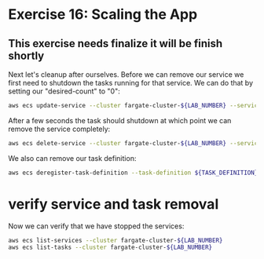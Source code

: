 # Exercise 16: Scaling the App

## This exercise needs finalize it will be finish shortly

Next let's cleanup after ourselves.  Before we can remove our service we first need to shutdown the tasks running for that service.  We can do that by setting our "desired-count" to "0":
~~~bash
aws ecs update-service --cluster fargate-cluster-${LAB_NUMBER} --service fargate-service-${LAB_NUMBER} --desired-count=0
~~~

After a few seconds the task should shutdown at which point we can remove the service completely:
~~~bash
aws ecs delete-service --cluster fargate-cluster-${LAB_NUMBER} --service fargate-service-${LAB_NUMBER}
~~~

We also can remove our task definition:
~~~bash
aws ecs deregister-task-definition --task-definition ${TASK_DEFINITION}
~~~

# verify service and task removal
Now we can verify that we have stopped the services:
~~~bash
aws ecs list-services --cluster fargate-cluster-${LAB_NUMBER}
aws ecs list-tasks --cluster fargate-cluster-${LAB_NUMBER}
~~~
